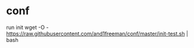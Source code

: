 # conf

run init
wget -O - https://raw.githubusercontent.com/and1freeman/conf/master/init-test.sh | bash
